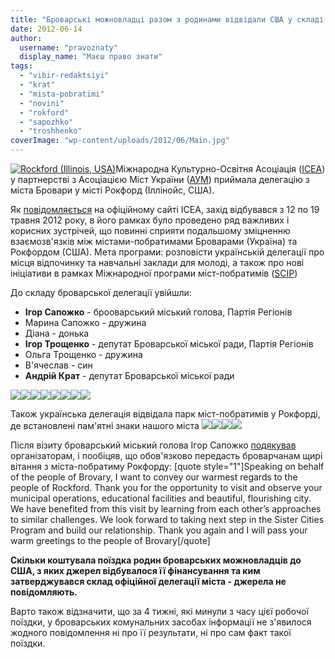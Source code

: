 ```yaml
---
title: "Броварські можновладці разом з родинами відвідали США у складі делегації міста"
date: 2012-06-14
author: 
  username: "pravoznaty"
  display_name: "Маєш право знати"
tags: 
  - "vibir-redaktsiyi"
  - "krat"
  - "mista-pobratimi"
  - "novini"
  - "rokford"
  - "sapozhko"
  - "troshhenko"
coverImage: "wp-content/uploads/2012/06/Main.jpg"
---
```


[![](https://mpz.brovary.org/wp-content/uploads/2012/06/403402_405708332785227_1653856874_n.jpg "Rockford (Illinois, USA)")](https://mpz.brovary.org/wp-content/uploads/2012/06/403402_405708332785227_1653856874_n.jpg)Міжнародна Культурно-Освітня Асоціація ([ICEA](http://www.incea.org/ "International Cultural-Educational Association")) у партнерстві з Асоціацією Міст України ([АУМ](http://www.auc.org.ua "АУМ")) приймала делегацію з міста Бровари у місті Рокфорд (Іллінойс, США).

Як [повідомляється](http://www.incea.org/2012/05/26/icea-hosted-rockford-illinois-usa-and-brovary-kiev-ukraine-sister-cities-program-in-may-2012/ "Зустріч у США") на офіційному сайті ICEA, захід відбувався з 12 по 19 травня 2012 року, в його рамках було проведено ряд важливих і корисних зустрічей, що повинні сприяти подальшому зміцненню взаємозв'язків між містами-побратимами Броварами (Україна) та Рокфордом (США). Мета програми: розповісти українській делегації про місця відпочинку та навчальні заклади для молоді, а також про нові ініціативи в рамках Міжнародної програми міст-побратимів ([SCIP](http://www.sister-cities.org/ "SCIP"))

До складу броварської делегації увійшли: <!--more-->

- **Ігор Сапожко** - брооварський міський голова, Партія Регіонів
- Марина Сапожко - дружина
- Діана - донька
- **Ігор Трощенко** - депутат Броварської міської ради, Партія Регіонів
- Ольга Трощенко - дружина
- В'ячеслав - син
- **Андрій Крат** - депутат Броварської міської ради

[![](https://mpz.brovary.org/wp-content/uploads/2012/06/33954_405710009451726_839319967_n.jpg)](https://mpz.brovary.org/wp-content/uploads/2012/06/33954_405710009451726_839319967_n.jpg)[![](https://mpz.brovary.org/wp-content/uploads/2012/06/35894_405710036118390_1823288669_n.jpg)](https://mpz.brovary.org/wp-content/uploads/2012/06/35894_405710036118390_1823288669_n.jpg)[![](https://mpz.brovary.org/wp-content/uploads/2012/06/71435_405710086118385_519658419_n.jpg)](https://mpz.brovary.org/wp-content/uploads/2012/06/71435_405710086118385_519658419_n.jpg)[![](https://mpz.brovary.org/wp-content/uploads/2012/06/156229_405710026118391_2025359684_n.jpg)](https://mpz.brovary.org/wp-content/uploads/2012/06/156229_405710026118391_2025359684_n.jpg)[![](https://mpz.brovary.org/wp-content/uploads/2012/06/154571_405708509451876_592018056_n.jpg)](https://mpz.brovary.org/wp-content/uploads/2012/06/154571_405708509451876_592018056_n.jpg)[![](https://mpz.brovary.org/wp-content/uploads/2012/06/305536_405708352785225_820020370_n.jpg)](https://mpz.brovary.org/wp-content/uploads/2012/06/305536_405708352785225_820020370_n.jpg)[![](https://mpz.brovary.org/wp-content/uploads/2012/06/551235_405708389451888_1455437658_n.jpg)](https://mpz.brovary.org/wp-content/uploads/2012/06/551235_405708389451888_1455437658_n.jpg)[![](https://mpz.brovary.org/wp-content/uploads/2012/06/575280_405708542785206_1401847098_n.jpg)](https://mpz.brovary.org/wp-content/uploads/2012/06/575280_405708542785206_1401847098_n.jpg)

Також українська делегація відвідала парк міст-побратимів у Рокфорді, де встановлені пам'ятні знаки нашого міста [![](https://mpz.brovary.org/wp-content/uploads/2012/06/535839_405710299451697_1490842256_n.jpg)](https://mpz.brovary.org/wp-content/uploads/2012/06/535839_405710299451697_1490842256_n.jpg)[![](https://mpz.brovary.org/wp-content/uploads/2012/06/412032_109598225844819_596550061_o1.jpg)](https://mpz.brovary.org/wp-content/uploads/2012/06/412032_109598225844819_596550061_o1.jpg)[![](https://mpz.brovary.org/wp-content/uploads/2012/06/477309_109592202512088_702435109_o.jpg)](https://mpz.brovary.org/wp-content/uploads/2012/06/477309_109592202512088_702435109_o.jpg)[![](https://mpz.brovary.org/wp-content/uploads/2012/06/470887_109600425844599_1316864847_o.jpg)](https://mpz.brovary.org/wp-content/uploads/2012/06/470887_109600425844599_1316864847_o.jpg)

Після візиту броварський міський голова Ігор Сапожко [подякував](https://www.facebook.com/media/set/?set=a.405708286118565.93471.174721562550573&ENGINE=1&comment_id=4962045&offset=0&total_comments=3 "Коментар Сапожка") організаторам, і пообіцяв, що обов'язково передасть броварчанам щирі вітання з міста-побратиму Рокфорду: \[quote style="1"\]Speaking on behalf of the people of Brovary, I want to convey our warmest regards to the people of Rockford. Thank you for the opportunity to visit and observe your municipal operations, educational facilities and beautiful, flourishing city. We have benefited from this visit by learning from each other’s approaches to similar challenges. We look forward to taking next step in the Sister Cities Program and build our relationship. Thank you again and I will pass your warm greetings to the people of Brovary\[/quote\]

**Скільки коштувала поїздка родин броварських можновладців до США, з яких джерел відбувалося її фінансування та ким затверджувався склад офіційної делегації міста - джерела не повідомляють.**

Варто також відзначити, що за 4 тижні, які минули з часу цієї робочої поїздки, у броварських комунальних засобах інформації не з'явилося жодного повідомлення ні про її результати, ні про сам факт такої поїздки.
